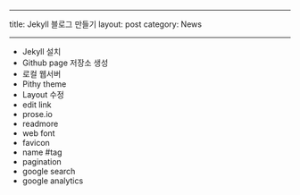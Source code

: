 ---
title: Jekyll 블로그 만들기
layout: post
category: News
___

- Jekyll 설치
- Github page 저장소 생성
- 로컬 웹서버
- Pithy theme
- Layout 수정
- edit link
- prose.io
- readmore
- web font
- favicon
- name #tag
- pagination
- google search
- google analytics

